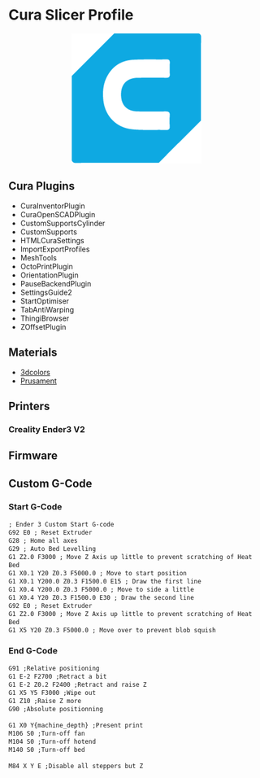 # Cura Slicer Profile

<p align="center">
    <img src="./media/cura-256.png" alt="Icon">
</p>

## Cura Plugins
- CuraInventorPlugin
- CuraOpenSCADPlugin
- CustomSupportsCylinder
- CustomSupports
- HTMLCuraSettings
- ImportExportProfiles
- MeshTools
- OctoPrintPlugin
- OrientationPlugin
- PauseBackendPlugin
- SettingsGuide2
- StartOptimiser
- TabAntiWarping
- ThingiBrowser
- ZOffsetPlugin

## Materials
- [3dcolors](materials_data/3dcolors/)
- [Prusament](materials_data/prusament/)

## Printers
### Creality Ender3 V2

## Firmware
## Custom G-Code
### Start G-Code
```
; Ender 3 Custom Start G-code
G92 E0 ; Reset Extruder
G28 ; Home all axes
G29 ; Auto Bed Levelling
G1 Z2.0 F3000 ; Move Z Axis up little to prevent scratching of Heat Bed
G1 X0.1 Y20 Z0.3 F5000.0 ; Move to start position
G1 X0.1 Y200.0 Z0.3 F1500.0 E15 ; Draw the first line
G1 X0.4 Y200.0 Z0.3 F5000.0 ; Move to side a little
G1 X0.4 Y20 Z0.3 F1500.0 E30 ; Draw the second line
G92 E0 ; Reset Extruder
G1 Z2.0 F3000 ; Move Z Axis up little to prevent scratching of Heat Bed
G1 X5 Y20 Z0.3 F5000.0 ; Move over to prevent blob squish
```
### End G-Code
```
G91 ;Relative positioning
G1 E-2 F2700 ;Retract a bit
G1 E-2 Z0.2 F2400 ;Retract and raise Z
G1 X5 Y5 F3000 ;Wipe out
G1 Z10 ;Raise Z more
G90 ;Absolute positionning

G1 X0 Y{machine_depth} ;Present print
M106 S0 ;Turn-off fan
M104 S0 ;Turn-off hotend
M140 S0 ;Turn-off bed

M84 X Y E ;Disable all steppers but Z

```
